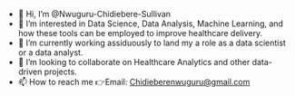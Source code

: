 - 👋 Hi, I’m @Nwuguru-Chidiebere-Sullivan
- 👀 I’m interested in Data Science, Data Analysis, Machine Learning, and how these tools can be employed to improve healthcare delivery.
- 🌱 I’m currently working assiduously to land my a role as a data scientist or a data analyst.
- 💞️ I’m looking to collaborate on Healthcare Analytics and other data-driven projects.
- 📫 How to reach me 👉Email: Chidieberenwuguru@gmail.com

<!---
Nwuguru-Chidiebere-Sullivan/Nwuguru-Chidiebere-Sullivan is a ✨ special ✨ repository because its `README.md` (this file) appears on your GitHub profile.
You can click the Preview link to take a look at your changes.
--->
